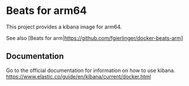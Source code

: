 # Beats for arm64

This project provides a kibana image for arm64.

See also [Beats for arm|https://github.com/fgierlinger/docker-beats-arm]

## Documentation
Go to the official documentation for information on how to use kibana. https://www.elastic.co/guide/en/kibana/current/docker.html
